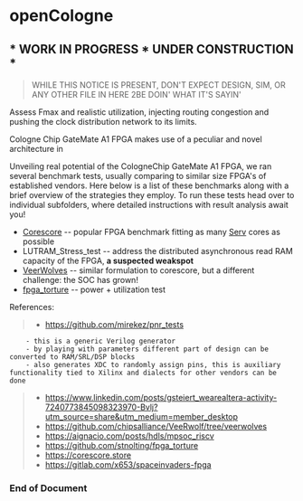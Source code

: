 # openCologne
## * WORK IN PROGRESS * UNDER CONSTRUCTION *
> WHILE THIS NOTICE IS PRESENT, DON'T EXPECT DESIGN, SIM, OR ANY OTHER FILE IN HERE 2BE DOIN' WHAT IT'S SAYIN'

Assess Fmax and realistic utilization, injecting routing congestion and pushing the clock distribution network to its limits.

Cologne Chip GateMate A1 FPGA makes use of a peculiar and novel architecture in 

Unveiling real potential of the CologneChip GateMate A1 FPGA, we ran several benchmark tests, usually comparing to similar size FPGA's of established vendors. Here below is a list of these benchmarks along with a brief overview of the strategies they employ. To run these tests head over to individual subfolders, where detailed instructions with result analysis await you!
- [Corescore](https://corescore.store) -- popular FPGA benchmark fitting as many [Serv](https://github.com/olofk/serv) cores as possible
- LUTRAM_Stress_test -- address the distributed asynchronous read RAM capacity of the FPGA, **a suspected weakspot**
- [VeerWolves](https://www.linkedin.com/posts/gsteiert_wearealtera-activity-7240773845098323970-Bvlj?utm_source=share&utm_medium=member_desktop) -- similar formulation to corescore, but a different challenge: the SOC has grown!
- [fpga_torture](https://github.com/stnolting/fpga_torture) -- power + utilization test


References:
>- https://github.com/mirekez/pnr_tests
   
        - this is a generic Verilog generator
        - by playing with parameters different part of design can be converted to RAM/SRL/DSP blocks
        - also generates XDC to randomly assign pins, this is auxiliary functionality tied to Xilinx and dialects for other vendors can be done

>- https://www.linkedin.com/posts/gsteiert_wearealtera-activity-7240773845098323970-Bvlj?utm_source=share&utm_medium=member_desktop
>- https://github.com/chipsalliance/VeeRwolf/tree/veerwolves
>- https://aignacio.com/posts/hdls/mpsoc_riscv
>- https://github.com/stnolting/fpga_torture
>- https://corescore.store
>- https://gitlab.com/x653/spaceinvaders-fpga

**<h3>  End of Document </h3>**
